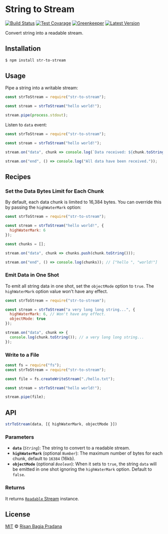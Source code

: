 # String to Stream

[![Build Status](https://badgen.net/travis/risan/str-to-stream)](https://travis-ci.org/risan/str-to-stream)
[![Test Covarage](https://badgen.net/codecov/c/github/risan/str-to-stream)](https://codecov.io/gh/risan/str-to-stream)
[![Greenkeeper](https://badges.greenkeeper.io/risan/str-to-stream.svg)](https://greenkeeper.io)
[![Latest Version](https://badgen.net/npm/v/str-to-stream)](https://www.npmjs.com/package/str-to-stream)

Convert string into a readable stream.

## Installation

```bash
$ npm install str-to-stream
```

## Usage

Pipe a string into a writable stream:

```js
const strToStream = require("str-to-stream");

const stream = strToStream("hello world!");

stream.pipe(process.stdout);
```

Listen to `data` event:

```js
const strToStream = require("str-to-stream");

const stream = strToStream("hello world!");

stream.on("data", chunk => console.log(`Data received: ${chunk.toString()}`));

stream.on("end", () => console.log("All data have been received."));
```

## Recipes

### Set the Data Bytes Limit for Each Chunk

By default, each data chunk is limited to 16,384 bytes. You can override this by passing the `highWaterMark` option:

```js
const strToStream = require("str-to-stream");

const stream = strToStream("hello world!", {
  highWaterMark: 6
});

const chunks = [];

stream.on("data", chunk => chunks.push(chunk.toString()));

stream.on("end", () => console.log(chunks)); // ["hello ", "world!"]
```

### Emit Data in One Shot

To emit all string data in one shot, set the `objectMode` option to `true`. The `highWaterMark` option value won't have any effect.

```js
const strToStream = require("str-to-stream");

const stream = strToStream("a very long long string...", {
  highWaterMark: 6, // Won't have any effect.
  objectMode: true
});

stream.on("data", chunk => {
  console.log(chunk.toString()); // a very long long string...
});
```

### Write to a File

```js
const fs = require("fs");
const strToStream = require("str-to-stream");

const file = fs.createWriteStream("./hello.txt");

const stream = strToStream("hello world!");

stream.pipe(file);
```

## API

```js
strToStream(data, [{ highWaterMark, objectMode }])
```

### Parameters

* **`data`** (*`String`*): The string to convert to a readable stream.
* **`highWaterMark`** (optional *`Number`*): The maximum number of bytes for each chunk, default to `16384` (16kb).
* **`objectMode`** (optional *`Boolean`*): When it sets to `true`, the string `data` will be emitted in one shot ignoring the `highWaterMark` option. Default to `false`.

### Returns

It returns [`Readable` Stream](https://nodejs.org/api/stream.html#stream_readable_streams) instance.

## License

[MIT](https://github.com/risan/str-to-stream/blob/master/LICENSE) © [Risan Bagja Pradana](https://bagja.net)
